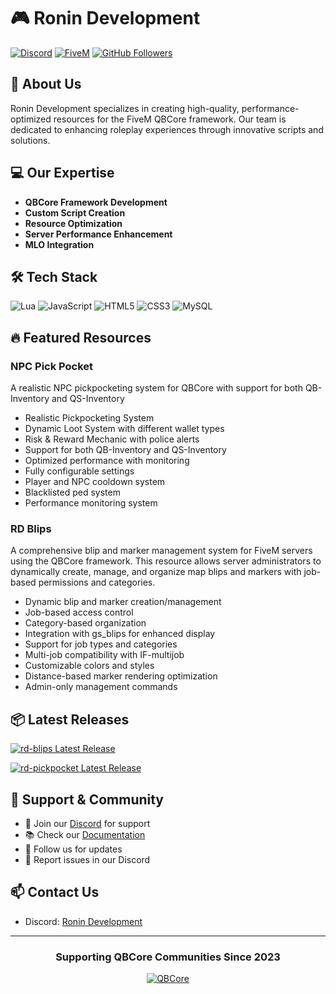 # 🎮 Ronin Development

[![Discord](https://img.shields.io/badge/Discord-Join%20Us-7289DA?style=for-the-badge&logo=discord&logoColor=white)](https://discord.gg/ronin-development)
[![FiveM](https://img.shields.io/badge/FiveM-Featured%20Resources-F24E1E?style=for-the-badge&logo=fivem&logoColor=white)](https://forum.cfx.re)
[![GitHub Followers](https://img.shields.io/github/followers/Ronin-Development?style=for-the-badge&logo=github&logoColor=white&label=FOLLOWERS)](https://github.com/Ronin-Development)

## 🚀 About Us
Ronin Development specializes in creating high-quality, performance-optimized resources for the FiveM QBCore framework. Our team is dedicated to enhancing roleplay experiences through innovative scripts and solutions.

## 💻 Our Expertise
- **QBCore Framework Development**
- **Custom Script Creation**
- **Resource Optimization**
- **Server Performance Enhancement**
- **MLO Integration**

## 🛠️ Tech Stack
![Lua](https://img.shields.io/badge/Lua-2C2D72?style=for-the-badge&logo=lua&logoColor=white)
![JavaScript](https://img.shields.io/badge/JavaScript-F7DF1E?style=for-the-badge&logo=javascript&logoColor=black)
![HTML5](https://img.shields.io/badge/HTML5-E34F26?style=for-the-badge&logo=html5&logoColor=white)
![CSS3](https://img.shields.io/badge/CSS3-1572B6?style=for-the-badge&logo=css3&logoColor=white)
![MySQL](https://img.shields.io/badge/MySQL-4479A1?style=for-the-badge&logo=mysql&logoColor=white)

## 🔥 Featured Resources

### NPC Pick Pocket
A realistic NPC pickpocketing system for QBCore with support for both QB-Inventory and QS-Inventory
- Realistic Pickpocketing System
- Dynamic Loot System with different wallet types
- Risk & Reward Mechanic with police alerts
- Support for both QB-Inventory and QS-Inventory
- Optimized performance with monitoring
- Fully configurable settings
- Player and NPC cooldown system
- Blacklisted ped system
- Performance monitoring system

### RD Blips
A comprehensive blip and marker management system for FiveM servers using the QBCore framework. This resource allows server administrators to dynamically create, manage, and organize map blips and markers with job-based permissions and categories.
- Dynamic blip and marker creation/management
- Job-based access control
- Category-based organization
- Integration with gs_blips for enhanced display
- Support for job types and categories
- Multi-job compatibility with IF-multijob
- Customizable colors and styles
- Distance-based marker rendering optimization
- Admin-only management commands

## 📦 Latest Releases

<!-- Latest Releases -->
[![rd-blips Latest Release](https://img.shields.io/github/v/release/Ronin-Development-Official/rd-blips?style=for-the-badge&logo=github&label=LATEST%20RELEASE)](https://github.com/Ronin-Development-Official/rd-blips/releases/latest)

[![rd-pickpocket Latest Release](https://img.shields.io/github/v/release/Ronin-Development-Official/rd-pickpocket?style=for-the-badge&logo=github&label=LATEST%20RELEASE)](https://github.com/Ronin-Development-Official/rd-pickpocket/releases/latest)

## 🤝 Support & Community

- 💬 Join our [Discord](https://discord.gg/t9UNB5UcRh) for support
- 📚 Check our [Documentation](ComingSoon)
- 🌟 Follow us for updates
- 🔧 Report issues in our Discord

## 📫 Contact Us
- Discord: [Ronin Development](https://discord.gg/t9UNB5UcRh)

---

<div align="center">

### Supporting QBCore Communities Since 2023

[![QBCore](https://img.shields.io/badge/QBCore-Partner-brightgreen?style=for-the-badge)](https://github.com/qbcore-framework)

</div>
